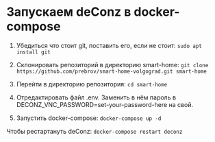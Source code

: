 # Запускаем deConz в docker-compose

1. Убедиться что стоит git, поставить его, если не стоит:
`sudo apt install git`

2. Склонировать репозиторий в директорию smart-home:
`git clone https://github.com/prebrov/smart-home-volgograd.git smart-home`

3. Перейти в директорию репозитория:
`cd smart-home`

4. Отредактировать файл .env. Заменить в нём пароль в DECONZ_VNC_PASSWORD=set-your-password-here на свой.

5. Запустить docker-compose:
`docker-compose up -d`

Чтобы рестартануть deConz:
`docker-compose restart deconz`
